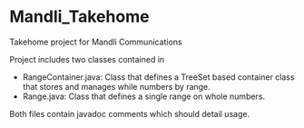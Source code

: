 # Mandli_Takehome
Takehome project for Mandli Communications

Project includes two classes contained in 

- RangeContainer.java: Class that defines a TreeSet based container class that stores and manages while numbers by range.
- Range.java: Class that defines a single range on whole numbers.

Both files contain javadoc comments which should detail usage.
